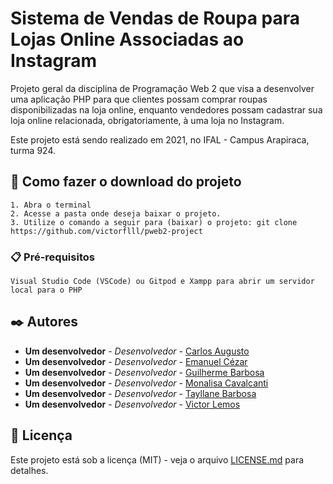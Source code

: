 # Sistema de Vendas de Roupa para Lojas Online Associadas ao Instagram

Projeto geral da disciplina de Programação Web 2 que visa a desenvolver uma aplicação PHP para que clientes possam comprar roupas disponibilizadas na loja online, enquanto vendedores possam cadastrar sua loja online relacionada, obrigatoriamente, à uma loja no Instagram. 

Este projeto está sendo realizado em 2021, no IFAL - Campus Arapiraca, turma 924.

## 🚀 Como fazer o download do projeto

```
1. Abra o terminal
2. Acesse a pasta onde deseja baixar o projeto.
3. Utilize o comando a seguir para (baixar) o projeto: git clone https://github.com/victorflll/pweb2-project
```

### 📋 Pré-requisitos

```
Visual Studio Code (VSCode) ou Gitpod e Xampp para abrir um servidor local para o PHP
```

## ✒️ Autores

* **Um desenvolvedor** - *Desenvolvedor* - [Carlos Augusto](https://github.com/nxbre)
* **Um desenvolvedor** - *Desenvolvedor* - [Emanuel Cézar](https://github.com/EmanuelCezardm)
* **Um desenvolvedor** - *Desenvolvedor* - [Guilherme Barbosa](https://github.com/Guylhermee)
* **Um desenvolvedor** - *Desenvolvedor* - [Monalisa Cavalcanti](https://github.com/monalisa36)
* **Um desenvolvedor** - *Desenvolvedor* - [Tayllane Barbosa](https://github.com/tayllane)
* **Um desenvolvedor** - *Desenvolvedor* - [Victor Lemos](https://github.com/victorflll)

## 📄 Licença

Este projeto está sob a licença (MIT) - veja o arquivo [LICENSE.md](https://github.com/victorflll/pweb2-project/blob/master/LICENSE) para detalhes.
